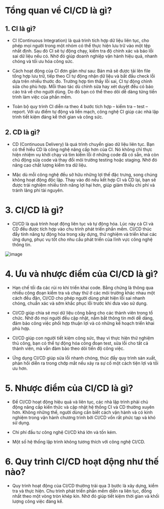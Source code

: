 # Tổng quan về CI/CD là gì?

## 1. CI là gì?

- CI (Continuous Integration) là quá trình tích hợp dữ liệu liên tục, cho phép mọi người trong một nhóm có thể thực hiện lưu trữ vào một tệp nhất định. Sau đó CI sẽ tự động chạy, kiểm tra độ chính xác và báo lỗi sai dữ liệu nếu có. Nhờ đó giúp doanh nghiệp vận hành hiệu quả, nhanh chóng và tối ưu hóa công sức.

- Cách hoạt động của CI đơn giản như sau: Bản mã sẽ được tải lên file tổng hợp lưu trữ, tiếp theo CI tự động nhận dữ liệu và bắt đầu check lỗi dựa trên nhiều thước đo. Trường hợp tìm thấy lỗi sai, CI tự động chỉnh sửa cho phù hợp. Mỗi thao tác dù chỉnh sửa hay xét duyệt đều có báo cáo trả về cho người dùng. Do đó bạn có thể theo dõi dễ dàng từng tiến trình làm việc của phần mềm. 

- Toàn bộ quy trình CI diễn ra theo 4 bước tích hợp – kiểm tra – test – report. Với ưu điểm tự động và liền mạch, công nghệ CI giúp các nhà lập trình tiết kiệm đáng kể thời gian và công sức.

## 2. CD là gì?

- CD (Continuous Delivery) là quá trình chuyển giao dữ liệu liên tục. Bạn có thể hiểu CD là công nghệ nâng cấp hơn của CI. Nó không chỉ thực hiện nhiệm vụ khởi chạy và tìm kiếm lỗi ở những code đã có sẵn, mà còn chủ động sửa code và thay đổi môi trường testing hoặc staging. Nhờ đó nâng cao chất lượng kiểm tra dữ liệu.

- Mặc dù mỗi công nghệ đều sở hữu những lợi thế đặc trưng, song chúng không hoạt động độc lập. Thay vào đó nếu kết hợp CI và CD lại, bạn sẽ được trải nghiệm nhiều tính năng lợi hại hơn, giúp giảm thiểu chi phí và tránh lãng phí tài nguyên.

# 3. CI/CD là gì?

- CI/CD là quá trình hoạt động liên tục và tự động hóa. Lúc này cả CI và CD đều được tích hợp vào chu trình phát triển phần mềm. CI/CD thúc đẩy tính năng tự động hóa trong xây dựng, thử nghiệm và triển khai các ứng dụng, phục vụ tốt cho nhu cầu phát triển của lĩnh vực công nghệ thông tin.

![image](https://user-images.githubusercontent.com/108709507/177247647-06c4da78-ce7e-4251-aeea-b1c5904fddd4.png)

# 4. Ưu và nhược điểm của CI/CD là gì?

- Hạn chế tối đa các rủi ro khi triển khai code. Bằng chứng là thông qua nhiều công đoạn kiểm tra và chạy thử ở các môi trường khác nhau một cách đều đặn, CI/CD cho phép người dùng phát hiện lỗi sai nhanh chóng, chuẩn xác và sớm khắc phục lỗi trước khi đưa vào sử dụng.

- CI/CD giúp chia sẻ mọi dữ liệu công bằng cho các thành viên trong tổ chức. Nhờ đó mọi người đều cập nhật, nắm bắt thông tin mới dễ dàng, đảm bảo công việc phối hợp thuận lợi và có những kế hoạch triển khai phù hợp.

- CI/CD giúp con người tiết kiệm công sức, thay vì thực hiện thử nghiệm thủ công, bạn có thể tự động hóa công đoạn test, sửa lỗi cho tất cả thành viên, mà vẫn đảm bảo theo dõi tiến độ công việc.

- Ứng dụng CI/CD giúp sửa lỗi nhanh chóng, thúc đẩy quy trình sản xuất, phản hồi diễn ra trong chớp mắt nếu xảy ra sự cố một cách tiện lợi và tối ưu hơn.

# 5. Nhược điểm của CI/CD là gì?

- Để CI/CD hoạt động hiệu quả và liên tục, các nhà lập trình phải chủ động nâng cấp kiến thức và cập nhật hệ thống CI và CD thường xuyên hơn. Không những thế, người dùng cần biết cách vận hành và có kinh nghiệm trong vận hành chương trình bởi CI/CD vốn rất phức tạp và khó sử dụng.

- Chi phí đầu tư công nghệ CI/CD khá lớn và tốn kém. 

- Một số hệ thống lập trình không tương thích với công nghệ CI/CD.

# 6. Quy trình CI/CD hoạt động như thế nào?

- Quy trình hoạt động của CI/CD thường trải qua 3 bước là xây dựng, kiểm tra và thực hiện. Chu trình phát triển phần mềm diễn ra liên tục, đồng nhất theo một vòng tròn khép kín. Nhờ đó giúp tiết kiệm thời gian và khối lượng công việc đáng kể.



























































































































































